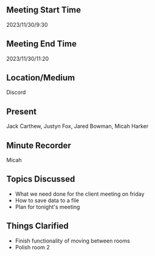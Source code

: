 
## Meeting Start Time
2023/11/30/9:30

## Meeting End Time
2023/11/30/11:20

## Location/Medium
Discord

## Present
Jack Carthew, Justyn Fox, Jared Bowman, Micah Harker

## Minute Recorder
Micah

## Topics Discussed
- What we need done for the client meeting on friday 
- How to save data to a file
- Plan for tonight's meeting

## Things Clarified
- Finish functionality of moving between rooms
- Polish room 2
